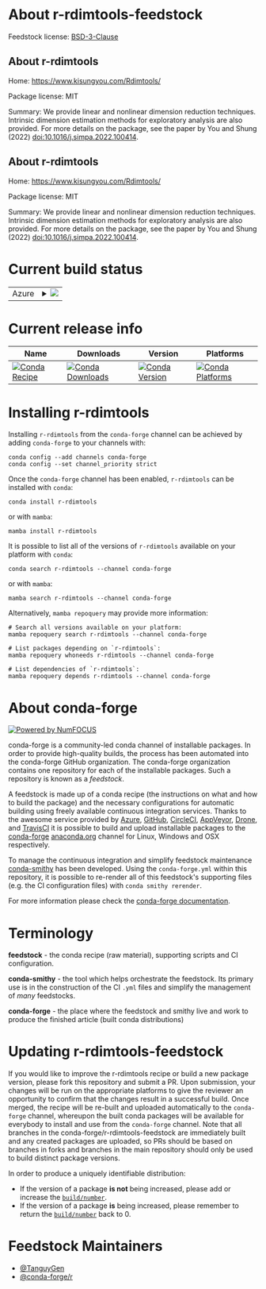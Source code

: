 About r-rdimtools-feedstock
===========================

Feedstock license: [BSD-3-Clause](https://github.com/conda-forge/r-rdimtools-feedstock/blob/main/LICENSE.txt)


About r-rdimtools
-----------------

Home: https://www.kisungyou.com/Rdimtools/

Package license: MIT

Summary: We provide linear and nonlinear dimension reduction techniques. Intrinsic dimension estimation methods for exploratory analysis are also provided. For more details on the package, see the paper by You and Shung (2022) <doi:10.1016/j.simpa.2022.100414>.

About r-rdimtools
-----------------

Home: https://www.kisungyou.com/Rdimtools/

Package license: MIT

Summary: We provide linear and nonlinear dimension reduction techniques. Intrinsic dimension estimation methods for exploratory analysis are also provided. For more details on the package, see the paper by You and Shung (2022) <doi:10.1016/j.simpa.2022.100414>.

Current build status
====================


<table>
    
  <tr>
    <td>Azure</td>
    <td>
      <details>
        <summary>
          <a href="https://dev.azure.com/conda-forge/feedstock-builds/_build/latest?definitionId=19865&branchName=main">
            <img src="https://dev.azure.com/conda-forge/feedstock-builds/_apis/build/status/r-rdimtools-feedstock?branchName=main">
          </a>
        </summary>
        <table>
          <thead><tr><th>Variant</th><th>Status</th></tr></thead>
          <tbody><tr>
              <td>linux_64_r_base4.3</td>
              <td>
                <a href="https://dev.azure.com/conda-forge/feedstock-builds/_build/latest?definitionId=19865&branchName=main">
                  <img src="https://dev.azure.com/conda-forge/feedstock-builds/_apis/build/status/r-rdimtools-feedstock?branchName=main&jobName=linux&configuration=linux%20linux_64_r_base4.3" alt="variant">
                </a>
              </td>
            </tr><tr>
              <td>linux_64_r_base4.4</td>
              <td>
                <a href="https://dev.azure.com/conda-forge/feedstock-builds/_build/latest?definitionId=19865&branchName=main">
                  <img src="https://dev.azure.com/conda-forge/feedstock-builds/_apis/build/status/r-rdimtools-feedstock?branchName=main&jobName=linux&configuration=linux%20linux_64_r_base4.4" alt="variant">
                </a>
              </td>
            </tr><tr>
              <td>linux_aarch64_r_base4.3</td>
              <td>
                <a href="https://dev.azure.com/conda-forge/feedstock-builds/_build/latest?definitionId=19865&branchName=main">
                  <img src="https://dev.azure.com/conda-forge/feedstock-builds/_apis/build/status/r-rdimtools-feedstock?branchName=main&jobName=linux&configuration=linux%20linux_aarch64_r_base4.3" alt="variant">
                </a>
              </td>
            </tr><tr>
              <td>linux_aarch64_r_base4.4</td>
              <td>
                <a href="https://dev.azure.com/conda-forge/feedstock-builds/_build/latest?definitionId=19865&branchName=main">
                  <img src="https://dev.azure.com/conda-forge/feedstock-builds/_apis/build/status/r-rdimtools-feedstock?branchName=main&jobName=linux&configuration=linux%20linux_aarch64_r_base4.4" alt="variant">
                </a>
              </td>
            </tr><tr>
              <td>osx_64_r_base4.3</td>
              <td>
                <a href="https://dev.azure.com/conda-forge/feedstock-builds/_build/latest?definitionId=19865&branchName=main">
                  <img src="https://dev.azure.com/conda-forge/feedstock-builds/_apis/build/status/r-rdimtools-feedstock?branchName=main&jobName=osx&configuration=osx%20osx_64_r_base4.3" alt="variant">
                </a>
              </td>
            </tr><tr>
              <td>osx_64_r_base4.4</td>
              <td>
                <a href="https://dev.azure.com/conda-forge/feedstock-builds/_build/latest?definitionId=19865&branchName=main">
                  <img src="https://dev.azure.com/conda-forge/feedstock-builds/_apis/build/status/r-rdimtools-feedstock?branchName=main&jobName=osx&configuration=osx%20osx_64_r_base4.4" alt="variant">
                </a>
              </td>
            </tr><tr>
              <td>osx_arm64_r_base4.3</td>
              <td>
                <a href="https://dev.azure.com/conda-forge/feedstock-builds/_build/latest?definitionId=19865&branchName=main">
                  <img src="https://dev.azure.com/conda-forge/feedstock-builds/_apis/build/status/r-rdimtools-feedstock?branchName=main&jobName=osx&configuration=osx%20osx_arm64_r_base4.3" alt="variant">
                </a>
              </td>
            </tr><tr>
              <td>osx_arm64_r_base4.4</td>
              <td>
                <a href="https://dev.azure.com/conda-forge/feedstock-builds/_build/latest?definitionId=19865&branchName=main">
                  <img src="https://dev.azure.com/conda-forge/feedstock-builds/_apis/build/status/r-rdimtools-feedstock?branchName=main&jobName=osx&configuration=osx%20osx_arm64_r_base4.4" alt="variant">
                </a>
              </td>
            </tr><tr>
              <td>win_64_r_base4.3</td>
              <td>
                <a href="https://dev.azure.com/conda-forge/feedstock-builds/_build/latest?definitionId=19865&branchName=main">
                  <img src="https://dev.azure.com/conda-forge/feedstock-builds/_apis/build/status/r-rdimtools-feedstock?branchName=main&jobName=win&configuration=win%20win_64_r_base4.3" alt="variant">
                </a>
              </td>
            </tr><tr>
              <td>win_64_r_base4.4</td>
              <td>
                <a href="https://dev.azure.com/conda-forge/feedstock-builds/_build/latest?definitionId=19865&branchName=main">
                  <img src="https://dev.azure.com/conda-forge/feedstock-builds/_apis/build/status/r-rdimtools-feedstock?branchName=main&jobName=win&configuration=win%20win_64_r_base4.4" alt="variant">
                </a>
              </td>
            </tr>
          </tbody>
        </table>
      </details>
    </td>
  </tr>
</table>

Current release info
====================

| Name | Downloads | Version | Platforms |
| --- | --- | --- | --- |
| [![Conda Recipe](https://img.shields.io/badge/recipe-r--rdimtools-green.svg)](https://anaconda.org/conda-forge/r-rdimtools) | [![Conda Downloads](https://img.shields.io/conda/dn/conda-forge/r-rdimtools.svg)](https://anaconda.org/conda-forge/r-rdimtools) | [![Conda Version](https://img.shields.io/conda/vn/conda-forge/r-rdimtools.svg)](https://anaconda.org/conda-forge/r-rdimtools) | [![Conda Platforms](https://img.shields.io/conda/pn/conda-forge/r-rdimtools.svg)](https://anaconda.org/conda-forge/r-rdimtools) |

Installing r-rdimtools
======================

Installing `r-rdimtools` from the `conda-forge` channel can be achieved by adding `conda-forge` to your channels with:

```
conda config --add channels conda-forge
conda config --set channel_priority strict
```

Once the `conda-forge` channel has been enabled, `r-rdimtools` can be installed with `conda`:

```
conda install r-rdimtools
```

or with `mamba`:

```
mamba install r-rdimtools
```

It is possible to list all of the versions of `r-rdimtools` available on your platform with `conda`:

```
conda search r-rdimtools --channel conda-forge
```

or with `mamba`:

```
mamba search r-rdimtools --channel conda-forge
```

Alternatively, `mamba repoquery` may provide more information:

```
# Search all versions available on your platform:
mamba repoquery search r-rdimtools --channel conda-forge

# List packages depending on `r-rdimtools`:
mamba repoquery whoneeds r-rdimtools --channel conda-forge

# List dependencies of `r-rdimtools`:
mamba repoquery depends r-rdimtools --channel conda-forge
```


About conda-forge
=================

[![Powered by
NumFOCUS](https://img.shields.io/badge/powered%20by-NumFOCUS-orange.svg?style=flat&colorA=E1523D&colorB=007D8A)](https://numfocus.org)

conda-forge is a community-led conda channel of installable packages.
In order to provide high-quality builds, the process has been automated into the
conda-forge GitHub organization. The conda-forge organization contains one repository
for each of the installable packages. Such a repository is known as a *feedstock*.

A feedstock is made up of a conda recipe (the instructions on what and how to build
the package) and the necessary configurations for automatic building using freely
available continuous integration services. Thanks to the awesome service provided by
[Azure](https://azure.microsoft.com/en-us/services/devops/), [GitHub](https://github.com/),
[CircleCI](https://circleci.com/), [AppVeyor](https://www.appveyor.com/),
[Drone](https://cloud.drone.io/welcome), and [TravisCI](https://travis-ci.com/)
it is possible to build and upload installable packages to the
[conda-forge](https://anaconda.org/conda-forge) [anaconda.org](https://anaconda.org/)
channel for Linux, Windows and OSX respectively.

To manage the continuous integration and simplify feedstock maintenance
[conda-smithy](https://github.com/conda-forge/conda-smithy) has been developed.
Using the ``conda-forge.yml`` within this repository, it is possible to re-render all of
this feedstock's supporting files (e.g. the CI configuration files) with ``conda smithy rerender``.

For more information please check the [conda-forge documentation](https://conda-forge.org/docs/).

Terminology
===========

**feedstock** - the conda recipe (raw material), supporting scripts and CI configuration.

**conda-smithy** - the tool which helps orchestrate the feedstock.
                   Its primary use is in the construction of the CI ``.yml`` files
                   and simplify the management of *many* feedstocks.

**conda-forge** - the place where the feedstock and smithy live and work to
                  produce the finished article (built conda distributions)


Updating r-rdimtools-feedstock
==============================

If you would like to improve the r-rdimtools recipe or build a new
package version, please fork this repository and submit a PR. Upon submission,
your changes will be run on the appropriate platforms to give the reviewer an
opportunity to confirm that the changes result in a successful build. Once
merged, the recipe will be re-built and uploaded automatically to the
`conda-forge` channel, whereupon the built conda packages will be available for
everybody to install and use from the `conda-forge` channel.
Note that all branches in the conda-forge/r-rdimtools-feedstock are
immediately built and any created packages are uploaded, so PRs should be based
on branches in forks and branches in the main repository should only be used to
build distinct package versions.

In order to produce a uniquely identifiable distribution:
 * If the version of a package **is not** being increased, please add or increase
   the [``build/number``](https://docs.conda.io/projects/conda-build/en/latest/resources/define-metadata.html#build-number-and-string).
 * If the version of a package **is** being increased, please remember to return
   the [``build/number``](https://docs.conda.io/projects/conda-build/en/latest/resources/define-metadata.html#build-number-and-string)
   back to 0.

Feedstock Maintainers
=====================

* [@TanguyGen](https://github.com/TanguyGen/)
* [@conda-forge/r](https://github.com/orgs/conda-forge/teams/r/)

